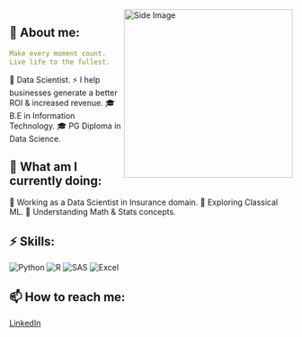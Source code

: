 <img src="https://github.com/Anmol-Baranwal/Cool-GIFs-For-GitHub/assets/74038190/219bcc70-f5dc-466b-9a60-29653d8e8433" width="300" alt ="Side Image" align="right">


## 💬 About me:
```yaml
Make every moment count.
Live life to the fullest.
```
💼 Data Scientist.
⚡ I help businesses generate a better ROI & increased revenue. 
🎓 B.E in Information Technology.
 🎓 PG Diploma in Data Science.
  
## 🔭 What am I currently doing:
🔨 Working as a Data Scientist in Insurance domain.
🔨 Exploring Classical ML.
🔨 Understanding Math & Stats concepts.

## ⚡ Skills:
![Python](https://img.shields.io/badge/-Python-000?&logo=Python)
![R](https://img.shields.io/badge/-R-000?&logo=R)
![SAS](https://img.shields.io/badge/-SAS-000?&logo=SAS)
![Excel](https://img.shields.io/badge/-Excel-000?&logo=Excel)

## 📫 How to reach me: 
[LinkedIn](https://www.linkedin.com/in/ameya-darole/)
  



<!--
**ameyadarole/ameyadarole** is a ✨ _special_ ✨ repository because its `README.md` (this file) appears on your GitHub profile.

Here are some ideas to get you started:

- 🔭 I’m currently working on ...
- 🌱 I’m currently learning ...
- 👯 I’m looking to collaborate on ...
- 🤔 I’m looking for help with ...
- 💬 Ask me about ...
- 📫 How to reach me: ...
- 😄 Pronouns: ...
- ⚡ Fun fact: ...
-->
